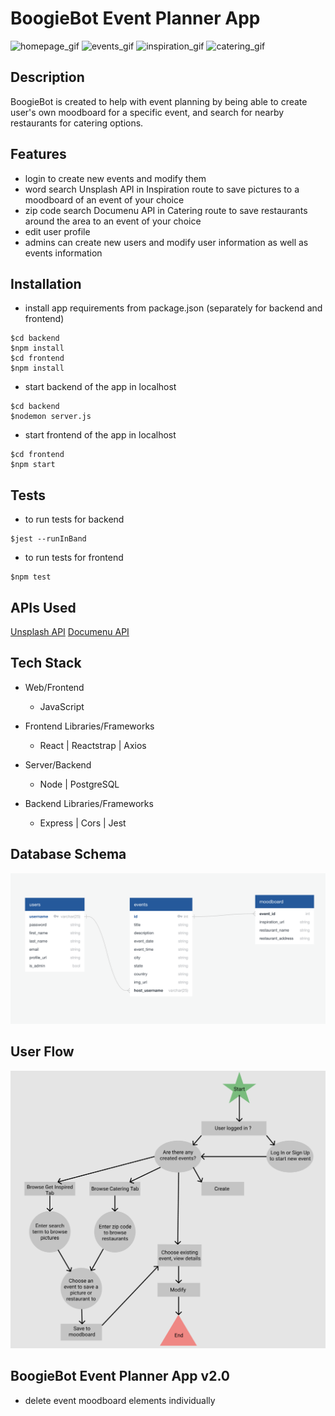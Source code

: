 # BoogieBot Event Planner App

![homepage_gif](./src/helpers/homepage.gif)
![events_gif](./src/helpers/events.gif)
![inspiration_gif](./src/helpers/inspiration.gif)
![catering_gif](./src/helpers/catering.gif)

## Description

BoogieBot is created to help with event planning by being able to create user's own moodboard for a specific event, and search for nearby restaurants for catering options.

## Features

- login to create new events and modify them
- word search Unsplash API in Inspiration route to save pictures to a moodboard of an event of your choice
- zip code search Documenu API in Catering route to save restaurants around the area to an event of your choice
- edit user profile
- admins can create new users and modify user information as well as events information

## Installation

<!-- - clone repository using command line
  
```
$ git clone https://github.com/ayresjulia/Capstone-HR.git
``` -->

- install app requirements from package.json (separately for backend and frontend)

```terminal
$cd backend
$npm install
$cd frontend
$npm install
```

- start backend of the app in localhost

```terminal
$cd backend
$nodemon server.js
```

- start frontend of the app in localhost

```terminal
$cd frontend
$npm start
```

## Tests

- to run tests for backend
  
```terminal
$jest --runInBand
```

- to run tests for frontend
  
```terminal
$npm test
```

## APIs Used

[Unsplash API](https://api.unsplash.com)
[Documenu API](https://api.documenu.com)

## Tech Stack

- Web/Frontend
  - JavaScript
  
- Frontend Libraries/Frameworks
  - React | Reactstrap | Axios
  
- Server/Backend
  - Node | PostgreSQL

- Backend Libraries/Frameworks
  - Express | Cors | Jest

## Database Schema

![db](./src/helpers/db.png)

## User Flow

![userflow](./src/helpers/userflow.png)

## BoogieBot Event Planner App v2.0

- delete event moodboard elements individually
